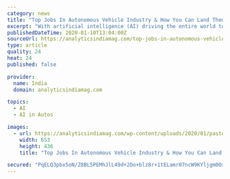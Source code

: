 ```yaml
---
category: news
title: "Top Jobs In Autonomous Vehicle Industry & How You Can Land Them"
excerpt: "With artificial intelligence (AI) driving the entire world towards a mobility revolution ... This tech relies on a diverse set of sensors like LIDARs, cameras and radars. Companies like Waymo, Tata and others who are in the autonomous vehicle development industry, require researchers and software engineers to know computer vision and machine ..."
publishedDateTime: 2020-01-10T13:04:00Z
sourceUrl: https://analyticsindiamag.com/top-jobs-in-autonomous-vehicle-industry-how-you-can-land-them/
type: article
quality: 24
heat: 24
published: false

provider:
  name: India
  domain: analyticsindiamag.com

topics:
  - AI
  - AI in Autos

images:
  - url: https://analyticsindiamag.com/wp-content/uploads/2020/01/pasted-image-0-10.png
    width: 653
    height: 436
    title: "Top Jobs In Autonomous Vehicle Industry & How You Can Land Them"

secured: "PqELQ3pbx5oN/Z8BL5PEMhJlL49d+2Do+blz8r+1tELamr07ncW9KYljgm0OxI+v8wXH/l3MZfHh/a6QKxdaya2ya/c7C3GHHU5S09VHzf36kFqi39e/xtuto3Uo9KyMeY9mEcTd4NfkZHoYcIthRx9I+zgVwW7jYX6wE3kdbA1nJECrRnYRaCctIowkt5Pp/llsgD5O5LZmUN7H0ZVLCVtOTrK+ov3rRpSnFo2RbFQ4hmAe7NBYGtDFwMKTOtZeKvJv0BgCqk+TIxbohrWGX6HEZIR44/x1npQLI6+ciVS94F8ctPpZye3JweDRA7wre+KkLwtMUlJgRu8kT75mk2WbiMUDhebs3A49E1t3PMJN1XhgsU2qnN7v61FmEmIyzQx8pjWwzyC3HHDl6Z2R539vL1lVUSYKChfwKu9bgSu+EcmRQbRXXbtUOOehHFX6t8bO/JfXHeHMd3ov2w5L+w==;OhNRQnj+gnbxXDBjwYmD8Q=="
---
```



